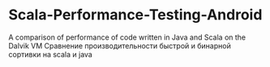 # Scala-Performance-Testing-Android
A comparison of performance of code written in Java and Scala on the Dalvik VM
Сравнение производительности быстрой и бинарной сортивки на scala и java
